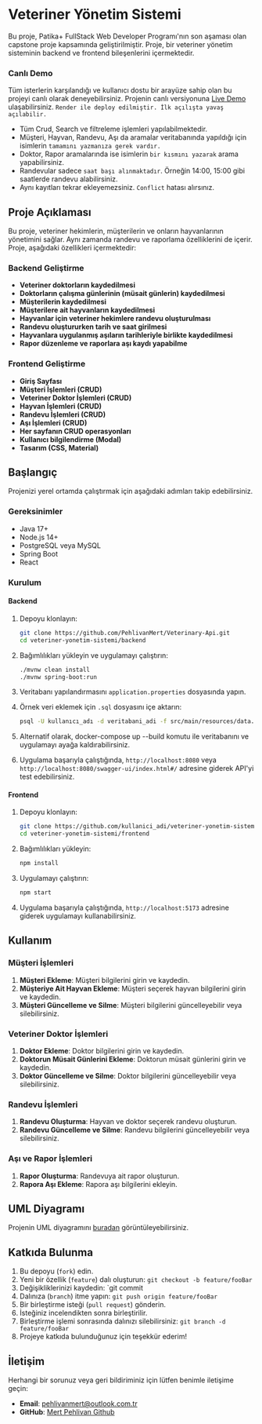 
# Veteriner Yönetim Sistemi

Bu proje, Patika+ FullStack Web Developer Programı'nın son aşaması olan capstone proje kapsamında geliştirilmiştir. Proje, bir veteriner yönetim sisteminin backend ve frontend bileşenlerini içermektedir.

### Canlı Demo
Tüm isterlerin karşılandığı ve kullanıcı dostu bir arayüze sahip olan bu projeyi canlı olarak deneyebilirsiniz.
Projenin canlı versiyonuna [Live Demo](https://veterinarymanagementapp.netlify.app) ulaşabilirsiniz.
`Render ile deploy edilmiştir. İlk açılışta yavaş açılabilir.`

- Tüm Crud, Search ve filtreleme işlemleri yapılabilmektedir.
- Müşteri, Hayvan, Randevu, Aşı da aramalar veritabanında yapıldığı için isimlerin `tamamını yazmanıza gerek vardır.`
- Doktor, Rapor aramalarında ise isimlerin `bir kısmını yazarak` arama yapabilirsiniz.
- Randevular sadece `saat başı alınmaktadır`. Örneğin 14:00, 15:00 gibi saatlerde randevu alabilirsiniz.
- Aynı kayıtları tekrar ekleyemezsiniz. `Conflict` hatası alırsınız.
## Proje Açıklaması

Bu proje, veteriner hekimlerin, müşterilerin ve onların hayvanlarının yönetimini sağlar. Aynı zamanda randevu ve raporlama özelliklerini de içerir. Proje, aşağıdaki özellikleri içermektedir:

### Backend Geliştirme

- **Veteriner doktorların kaydedilmesi**
- **Doktorların çalışma günlerinin (müsait günlerin) kaydedilmesi**
- **Müşterilerin kaydedilmesi**
- **Müşterilere ait hayvanların kaydedilmesi**
- **Hayvanlar için veteriner hekimlere randevu oluşturulması**
- **Randevu oluştururken tarih ve saat girilmesi**
- **Hayvanlara uygulanmış aşıların tarihleriyle birlikte kaydedilmesi**
- **Rapor düzenleme ve raporlara aşı kaydı yapabilme**

### Frontend Geliştirme

- **Giriş Sayfası**
- **Müşteri İşlemleri (CRUD)**
- **Veteriner Doktor İşlemleri (CRUD)**
- **Hayvan İşlemleri (CRUD)**
- **Randevu İşlemleri (CRUD)**
- **Aşı İşlemleri (CRUD)**
- **Her sayfanın CRUD operasyonları**
- **Kullanıcı bilgilendirme (Modal)**
- **Tasarım (CSS, Material)**

## Başlangıç

Projenizi yerel ortamda çalıştırmak için aşağıdaki adımları takip edebilirsiniz.

### Gereksinimler

- Java 17+
- Node.js 14+
- PostgreSQL veya MySQL
- Spring Boot
- React

### Kurulum

#### Backend

1. Depoyu klonlayın:
   ```sh
   git clone https://github.com/PehlivanMert/Veterinary-Api.git
   cd veteriner-yonetim-sistemi/backend
   ```

2. Bağımlılıkları yükleyin ve uygulamayı çalıştırın:
   ```sh
   ./mvnw clean install
   ./mvnw spring-boot:run
   ```

3. Veritabanı yapılandırmasını `application.properties` dosyasında yapın.

4. Örnek veri eklemek için `.sql` dosyasını içe aktarın:
   ```sh
   psql -U kullanıcı_adı -d veritabani_adi -f src/main/resources/data.sql
   ```
5. Alternatif olarak, docker-compose up --build komutu ile veritabanını ve uygulamayı ayağa kaldırabilirsiniz.
6. Uygulama başarıyla çalıştığında, `http://localhost:8080` veya `http://localhost:8080/swagger-ui/index.html#/` adresine giderek API'yi test edebilirsiniz.
#### Frontend

1. Depoyu klonlayın:
   ```sh
   git clone https://github.com/kullanici_adi/veteriner-yonetim-sistemi.git
   cd veteriner-yonetim-sistemi/frontend
   ```

2. Bağımlılıkları yükleyin:
   ```sh
   npm install
   ```

3. Uygulamayı çalıştırın:
   ```sh
   npm start
   ```
4. Uygulama başarıyla çalıştığında, `http://localhost:5173` adresine giderek uygulamayı kullanabilirsiniz.


## Kullanım

### Müşteri İşlemleri

1. **Müşteri Ekleme**: Müşteri bilgilerini girin ve kaydedin.
2. **Müşteriye Ait Hayvan Ekleme**: Müşteri seçerek hayvan bilgilerini girin ve kaydedin.
3. **Müşteri Güncelleme ve Silme**: Müşteri bilgilerini güncelleyebilir veya silebilirsiniz.

### Veteriner Doktor İşlemleri

1. **Doktor Ekleme**: Doktor bilgilerini girin ve kaydedin.
2. **Doktorun Müsait Günlerini Ekleme**: Doktorun müsait günlerini girin ve kaydedin.
3. **Doktor Güncelleme ve Silme**: Doktor bilgilerini güncelleyebilir veya silebilirsiniz.

### Randevu İşlemleri

1. **Randevu Oluşturma**: Hayvan ve doktor seçerek randevu oluşturun.
2. **Randevu Güncelleme ve Silme**: Randevu bilgilerini güncelleyebilir veya silebilirsiniz.

### Aşı ve Rapor İşlemleri

1. **Rapor Oluşturma**: Randevuya ait rapor oluşturun.
2. **Rapora Aşı Ekleme**: Rapora aşı bilgilerini ekleyin.

## UML Diyagramı

Projenin UML diyagramını [buradan](img/VeterinerUml.png) görüntüleyebilirsiniz.

## Katkıda Bulunma

1. Bu depoyu (`fork`) edin.
2. Yeni bir özellik (`feature`) dalı oluşturun: `git checkout -b feature/fooBar`
3. Değişikliklerinizi kaydedin: `git commit
4. Dalınıza (`branch`) itme yapın: `git push origin feature/fooBar`
5. Bir birleştirme isteği (`pull request`) gönderin.
6. İsteğiniz incelendikten sonra birleştirilir.
7. Birleştirme işlemi sonrasında dalınızı silebilirsiniz: `git branch -d feature/fooBar`
8. Projeye katkıda bulunduğunuz için teşekkür ederim!

## İletişim

Herhangi bir sorunuz veya geri bildiriminiz için lütfen benimle iletişime geçin:
- **Email**: [pehlivanmert@outlook.com.tr](mailto:pehlivanmert@outlook.com.tr)
- **GitHub**: [Mert Pehlivan Github](https://github.com/PehlivanMert)

